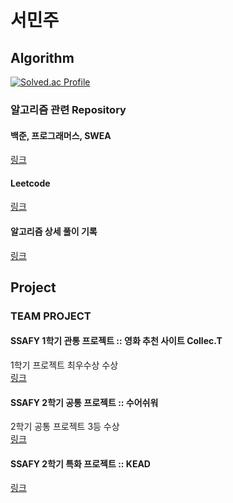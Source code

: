 # 서민주

## Algorithm

[![Solved.ac Profile](http://mazassumnida.wtf/api/v2/generate_badge?boj=holsimcjv)](https://solved.ac/holsimcjv/)

### 알고리즘 관련 Repository
#### 백준, 프로그래머스, SWEA
[링크](https://github.com/sminju1009/Baekjoon)
#### Leetcode
[링크](https://github.com/sminju1009/LeetCode)
#### 알고리즘 상세 풀이 기록
[링크](https://github.com/sminju1009/algorithm_md)

<!--
**sminju1009/sminju1009** is a ✨ _special_ ✨ repository because its `README.md` (this file) appears on your GitHub profile.

Here are some ideas to get you started:

- 🔭 I’m currently working on ...
- 🌱 I’m currently learning ...
- 👯 I’m looking to collaborate on ...
- 🤔 I’m looking for help with ...
- 💬 Ask me about ...
- 📫 How to reach me: ...
- 😄 Pronouns: ...
- ⚡ Fun fact: ...
-->

## Project

### TEAM PROJECT

#### SSAFY 1학기 관통 프로젝트 :: 영화 추천 사이트 Collec.T

1학기 프로젝트 최우수상 수상<br>
[링크](https://github.com/sminju1009/Collec.T)

#### SSAFY 2학기 공통 프로젝트 :: 수어쉬워

2학기 공통 프로젝트 3등 수상<br>
[링크](https://github.com/OnlyTeamLeaderIsE/Sueoswiwo)

#### SSAFY 2학기 특화 프로젝트 :: KEAD
[링크](https://github.com/sminju1009/KEAD)
